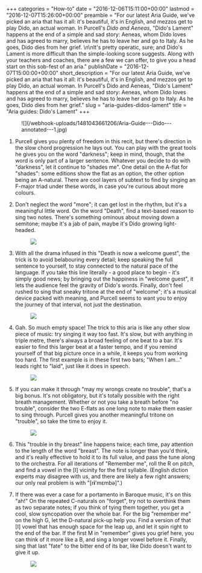 +++
categories = "How-to"
date = "2016-12-06T15:11:00+00:00"
lastmod = "2016-12-07T15:26:00+00:00"
preamble = "For our latest Aria Guide, we've picked an aria that has it all: it's beautiful, it's in English, and mezzos get to play Dido, an actual woman. In Purcell's *Dido and Aeneas*, \"Dido's Lament\" happens at the end of a simple and sad story: Aeneas, whom Dido loves and has agreed to marry, believes he has to leave her and go to Italy. As he goes, Dido dies from her grief. \n\nIt's pretty operatic, sure; and Dido's Lament is more difficult than the simple-looking score suggests. Along with your teachers and coaches, there are a few we can offer, to give you a head start on this sob-fest of an aria."
publishDate = "2016-12-07T15:00:00+00:00"
short_description = "For our latest Aria Guide, we've picked an aria that has it all: it's beautiful, it's in English, and mezzos get to play Dido, an actual woman. In Purcell's Dido and Aeneas, \"Dido's Lament\" happens at the end of a simple and sad story: Aeneas, whom Dido loves and has agreed to marry, believes he has to leave her and go to Italy. As he goes, Dido dies from her grief."
slug = "aria-guides-didos-lament"
title = "Aria guides: Dido&#039;s Lament"
+++

<figure data-type="image">
![](/webhook-uploads/1481043661206/Aria-Guide---Dido---annotated---1.jpg)</figure>

1. Purcell gives you plenty of freedom in this recit, but there's direction in the slow chord progression he lays out. You can play with the great tools he gives you on the word "darkness"; keep in mind, though, that the word is only part of a larger sentence. Whatever you decide to do with "darkness", let it continue to "shades me". One detail on the A-flat for "shades": some editions show the flat as an option, the other option being an A-natural. There are cool layers of subtext to find by singing an F-major triad under these words, in case you're curious about more colours.

2. Don't neglect the word "more"; it can get lost in the rhythm, but it's a meaningful little word. On the word "Death", find a text-based reason to sing two notes. There's something ominous about moving down a semitone; maybe it's a jab of pain, maybe it's Dido growing light-headed. <figure data-type="image">
![](/webhook-uploads/1481043671271/Aria-Guide---Dido---annotated---1.5.jpg)
</figure>

3. With all the drama infused in this "Death is now a welcome guest", the trick is to avoid belabouring every detail; keep speaking the full sentence to yourself, to stay connected to the natural pace of the language. If you take this line literally - a good place to begin - it's simply good news; by bringing out the happiness in "welcome guest", it lets the audience feel the gravity of Dido's words. Finally, don't feel rushed to sing that sneaky tritone at the end of "welcome"; it's a musical device packed with meaning, and Purcell seems to want you to enjoy the journey of that interval, not just the destination.<figure data-type="image">
![](/webhook-uploads/1481045341907/Aria-Guide---Dido---annotated---2.5.jpg)</figure>

4. Gah. So much empty space! The trick to this aria is like any other slow piece of music: try singing it way too fast. It's slow, but with anything in triple metre, there's always a broad feeling of one beat to a bar. It's easier to find this larger beat at a faster tempo, and if you remind yourself of that big picture once in a while, it keeps you from working too hard. The first example is in these first two bars; "When I am..." leads right to "laid", just like it does in speech.<figure data-type="image">
![](/webhook-uploads/1481045349700/Aria-Guide---Dido---annotated---2.75.jpg)
</figure>

5. If you can make it through "may my wrongs create no trouble", that's a big bonus. It's not obligatory, but it's totally possible with the right breath management. Whether or not you take a breath before "no trouble", consider the two E-flats as one long note to make them easier to sing through. Purcell gives you another meaningful tritone on "trouble", so take the time to enjoy it.<figure data-type="image">
![](/webhook-uploads/1481043696461/Aria-Guide---Dido---annotated---3.jpg)
</figure>

6. This "trouble in thy breast" line happens twice; each time, pay attention to the length of the word "breast". The note is longer than you'd think, and it's really effective to hold it to its full value, and pass the tune along to the orchestra. For all iterations of "Remember me", roll the R on pitch, and find a vowel in the [I] vicinity for the first syllable. (English diction experts may disagree with us, and there are likely a few right answers; our only real problem is with "[r**i**'mɛmbə]".)

7. If there was ever a case for a portamento in Baroque music, it's on this "ah!" On the repeated C-naturals on "forget", try not to overthink them as two separate notes; if you think of tying them together, you get a cool, slow syncopation over the whole bar. For the big "remember me" on the high G, let the D-natural pick-up help you. Find a version of that [I] vowel that has enough space for the leap up, and let it spin right to the end of the bar. If the first M in "remember" gives you grief here, you can think of it more like a B, and sing a longer vowel before it. Finally, sing that last "fate" to the bitter end of its bar, like Dido doesn't want to give it up.<figure data-type="image">
![](/webhook-uploads/1481043715476/Aria-Guide---Dido---annotated---4.jpg)
</figure>
